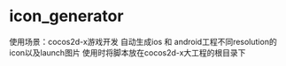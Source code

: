 icon_generator
================
使用场景：cocos2d-x游戏开发
自动生成ios 和 android工程不同resolution的icon以及launch图片
使用时将脚本放在cocos2d-x大工程的根目录下
